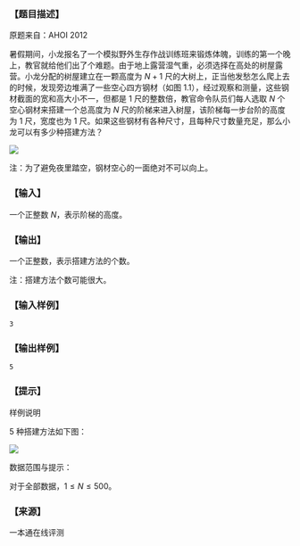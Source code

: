 ### 【题目描述】

原题来自：AHOI 2012

暑假期间，小龙报名了一个模拟野外生存作战训练班来锻炼体魄，训练的第一个晚上，教官就给他们出了个难题。由于地上露营湿气重，必须选择在高处的树屋露营。小龙分配的树屋建立在一颗高度为 $N+1$ 尺的大树上，正当他发愁怎么爬上去的时候，发现旁边堆满了一些空心四方钢材（如图 1.1），经过观察和测量，这些钢材截面的宽和高大小不一，但都是 $1$ 尺的整数倍，教官命令队员们每人选取 $N$ 个空心钢材来搭建一个总高度为 $N$ 尺的阶梯来进入树屋，该阶梯每一步台阶的高度为 $1$ 尺，宽度也为 $1$ 尺。如果这些钢材有各种尺寸，且每种尺寸数量充足，那么小龙可以有多少种搭建方法？

![](pic/1662a.png)

注：为了避免夜里踏空，钢材空心的一面绝对不可以向上。

### 【输入】

一个正整数 $N$，表示阶梯的高度。

### 【输出】

一个正整数，表示搭建方法的个数。

注：搭建方法个数可能很大。

### 【输入样例】

```
3
```

### 【输出样例】

```
5
```

### 【提示】

样例说明

$5$ 种搭建方法如下图：

![](pic/1662b.png)

数据范围与提示：

对于全部数据，$1≤N≤500$。


 ### 【来源】

 一本通在线评测 
